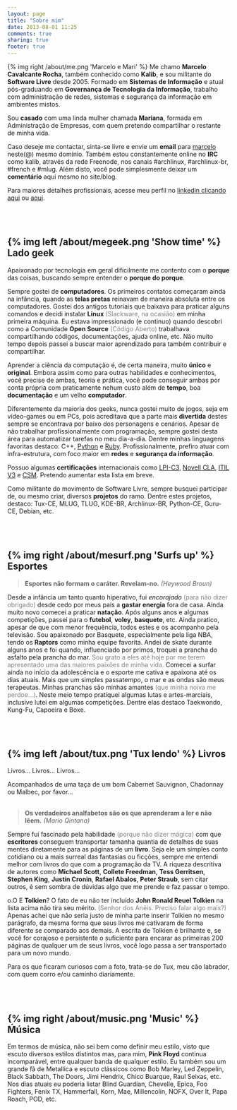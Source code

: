 ```yaml
---
layout: page
title: "Sobre mim"
date: 2013-08-01 11:25
comments: true
sharing: true
footer: true
---
```

{% img right /about/me.png 'Marcelo e Mari' %}
Me chamo **Marcelo Cavalcante Rocha**, também conhecido como **Kalib**, e sou militante do **Software Livre** desde 2005. Formado em **Sistemas de Informação** e atual pós-graduando em **Governança de Tecnologia da Informação**, trabalho com administração de redes, sistemas e segurança da informação em ambientes mistos.

Sou **casado** com uma linda mulher chamada **Mariana**, formada em Administração de Empresas, com quem pretendo compartilhar o restante de minha vida.

Caso deseje me contactar, sinta-se livre e envie um **email** para <a href="mailto:marcelo@marcelocavalcante.net">marcelo</a> neste(@) mesmo domínio. Também estou constantemente online no **IRC** como kalib, através da rede Freenode, nos canais #archlinux, #archlinux-br, #french e #mlug. Além disto, você pode simplesmente deixar um **comentário** aqui mesmo no site/blog.

Para maiores detalhes profissionais, acesse meu perfil no <a href="https://www.linkedin.com/pub/marcelo-cavalcante-rocha/99/703/648">linkedin clicando aqui</a> ou <a href="https://www.linkedin.com/profile/view?id=351108056&authType=NAME_SEARCH&authToken=aueE&locale=pt_BR&srchid=3511080561403446181045&srchindex=1&srchtotal=245&trk=vsrp_people_res_name&trkInfo=VSRPsearchId%3A3511080561403446181045%2CVSRPtargetId%3A351108056%2CVSRPcmpt%3Aprimary">aqui</a>.

<br><br>
{% img left /about/megeek.png 'Show time' %}
Lado geek
-----------

Apaixonado por tecnologia em geral dificilmente me contento com o **porque** das coisas, buscando sempre entender o **porque do porque**.

Sempre gostei de **computadores**. Os primeiros contatos começaram ainda na infância, quando as **telas pretas** reinavam de maneira absoluta entre os computadores. Gostei dos antigos tutoriais que baixava para praticar alguns comandos e decidi instalar **Linux** <font color="gray">(Slackware, na ocasião)</font> em minha primeira máquina.  Eu estava impressionado (e continuo) quando descobri como a Comunidade **Open Source** <font color="gray">(Código Aberto)</font> trabalhava compartilhando códigos, documentações, ajuda online, etc. Não muito tempo depois passei a buscar maior aprendizado para também contribuir e compartilhar.

Aprender a ciência da computação é, de certa maneira, muito **único** e **original**. Embora assim como para outras habilidades e conhecimentos, você precise de ambas, teoria e prática, você pode conseguir ambas por conta própria com praticamente nehum custo além de **tempo**, boa **documentação** e um velho **computador**.

Diferentemente da maioria dos geeks, nunca gostei muito de jogos, seja em vídeo-games ou em PCs, pois acreditava que a parte mais **divertida** destes sempre se encontrava por baixo dos personagens e cenários. Apesar de não trabalhar profissionalmente com programação, sempre gostei desta área para automatizar tarefas no meu dia-a-dia. Dentre minhas linguagens favoritas destaco: <a hrek="http://www.cplusplus.com/" target="_blank">C++</a>, <a href="http://www.python.org" target="_blank">Python</a> e <a href="http://www.ruby-lang.org" target="_blank">Ruby</a>. Profissionalmente, prefiro atuar com infra-estrutura, com foco maior em **redes** e **segurança da informação**.

Possuo algumas **certificações** internacionais como <a href="http://www.lpi.org/linux-certifications/programs/lpic-3" target="_blank">LPI-C3</a>, <a href="https://www.suse.com/training/linux-certification/cla/" target="_blank">Novell CLA</a>, <a href="http://www.itil-officialsite.com/" target="_blank">ITIL V3</a> e <a href="http://www.scrumalliance.org/certifications/practitioners/certified-scrummaster-%28csm%29" target="_blank">CSM</a>. Pretendo aumentar esta lista em breve.

Como militante do movimento de Software Livre, sempre busquei participar de, ou mesmo criar, diversos **projetos** do ramo. Dentre estes projetos, destaco: Tux-CE, MLUG, TLUG, KDE-BR, Archlinux-BR, Python-CE, Guru-CE, Debian, etc.


<br><br>
{% img right /about/mesurf.png 'Surfs up' %}
Esportes
---------

> **Esportes não formam o caráter. Revelam-no.** *(Heywood Broun)*

Desde a infância um tanto quanto hiperativo, fui *encorajado* <font color="gray">(para não dizer obrigado)</font> desde cedo por meus pais a **gastar energia** fora de casa. Ainda muito novo comecei a praticar **natação**. Após alguns anos e algumas competições, passei para o **futebol**, **voley**, **basquete**, etc. Ainda pratico, apesar de que com menor frequência, todos estes e os acompanho pela televisão. Sou apaixonado por Basquete, especialmente pela liga NBA, tendo os **Raptors** como minha equipe favorita. Andei de skate durante alguns anos e foi quando, influenciado por primos, troquei a prancha do asfalto pela prancha do mar. <font color="gray">Sou grato a eles até hoje por me terem apresentado uma das maiores paixões de minha vida.</font> Comecei a surfar ainda no início da adolescência e o esporte me cativa e apaixona até os dias atuais. Mais que um simples passatempo, o mar e as ondas são meus terapeutas. Minhas pranchas são minhas amantes <font color="gray">(que minha noiva me perdoe...)</font>. Neste meio tempo pratiquei algumas lutas e artes-marciais, inclusive lutei em algumas competições. Dentre elas destaco Taekwondo, Kung-Fu, Capoeira e Boxe.


<br><br>
{% img left /about/tux.png 'Tux lendo' %}
Livros
------

Livros... Livros... Livros...

Acompanhados de uma taça de um bom Cabernet Sauvignon, Chadonnay ou Malbec, por favor...
<br><br>
> **Os verdadeiros analfabetos são os que aprenderam a ler e não lêem.** *(Mario Qintana)*

Sempre fui fascinado pela habilidade <font color="gray">(porque não dizer mágica)</font> com que **escritores** conseguem transportar tamanha quantia de detalhes de suas mentes diretamente para as páginas de um **livro**. Seja ele um simples conto cotidiano ou a mais surreal das fantasias ou ficções, sempre me entendi melhor com livros do que com a programação da TV. A riqueza descritiva de autores como **Michael Scott**, **Collete Freedman**, **Tess Gerritsen**, **Stephen King**, **Justin Cronin**, **Rafael Abalos**, **Peter Straub**, sem citar outros, é sem sombra de dúvidas algo que me prende e faz passar o tempo.

o.O E **Tolkien**? O fato de eu não ter incluído **John Ronald Reuel Tolkien** na lista acima não tira seu mérito. <font color="gray">(Senhor dos Anéis. Preciso falar algo mais?)</font> Apenas achei que não seria justo de minha parte inserir Tolkien no mesmo parágrafo, da mesma forma que seus livros me cativaram de forma diferente se comparado aos demais. A escrita de Tolkien é brilhante e, se você for corajoso e persistente o suficiente para encarar as primeiras 200 páginas de qualquer um de seus livros, você logo passa a ser transportado para um novo mundo.

Para os que ficaram curiosos com a foto, trata-se do Tux, meu cão labrador, com quem corro e/ou caminho diariamente.


<br><br>
{% img right /about/music.png 'Music' %}
Ḿúsica
------

Em termos de música, não sei bem como definir meu estilo, visto que escuto diversos estilos distintos mas, para mim, **Pink Floyd** continua incomparável, entre qualquer banda de qualquer estilo. Eu também sou um grande fã de Metallica e escuto clássicos como Bob Marley, Led Zeppelin, Black Sabbath, The Doors, Jimi Hendrix, Chico Buarque, Raul Seixas, etc. Nos dias atuais eu poderia listar Blind Guardian, Chevelle, Epica, Foo Fighters, Fenix TX, Hammerfall, Korn, Mae, Millencolin, NOFX, Over It, Papa Roach, POD, etc.


